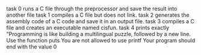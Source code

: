 task 0 runs a C file through the preprocessor and save the result into another file
task 1 compiles a C file but does not link.
task 2 generates the assembly code of a C code and save it in an output file.
task 3 compiles a C file and creates an executable named cisfun.
task 4 prints exactly "Programming is like building a multilingual puzzle, followed by a new line.
Use the function puts
You are not allowed to use printf
Your program should end with the value 0
